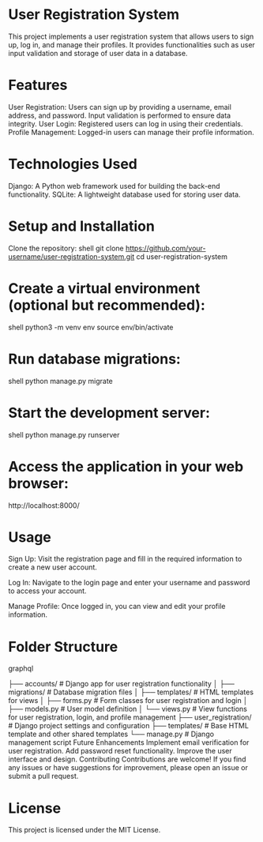 # User Registration System
This project implements a user registration system that allows users to sign up, log in, and manage their profiles. It provides functionalities such as user input validation and storage of user data in a database.

# Features
User Registration: Users can sign up by providing a username, email address, and password. Input validation is performed to ensure data integrity.
User Login: Registered users can log in using their credentials.
Profile Management: Logged-in users can manage their profile information.
# Technologies Used
Django: A Python web framework used for building the back-end functionality.
SQLite: A lightweight database used for storing user data.
# Setup and Installation
Clone the repository:
shell
git clone https://github.com/your-username/user-registration-system.git
cd user-registration-system
# Create a virtual environment (optional but recommended):
shell
python3 -m venv env
source env/bin/activate

# Run database migrations:
shell
python manage.py migrate
# Start the development server:
shell
python manage.py runserver
# Access the application in your web browser:
http://localhost:8000/
# Usage
Sign Up: Visit the registration page and fill in the required information to create a new user account.

Log In: Navigate to the login page and enter your username and password to access your account.

Manage Profile: Once logged in, you can view and edit your profile information.

# Folder Structure
graphql

├── accounts/                   # Django app for user registration functionality
│   ├── migrations/             # Database migration files
│   ├── templates/              # HTML templates for views
│   ├── forms.py                # Form classes for user registration and login
│   ├── models.py               # User model definition
│   └── views.py                # View functions for user registration, login, and profile management
├── user_registration/          # Django project settings and configuration
├── templates/                  # Base HTML template and other shared templates
└── manage.py                   # Django management script
Future Enhancements
Implement email verification for user registration.
Add password reset functionality.
Improve the user interface and design.
Contributing
Contributions are welcome! If you find any issues or have suggestions for improvement, please open an issue or submit a pull request.

# License
This project is licensed under the MIT License.

